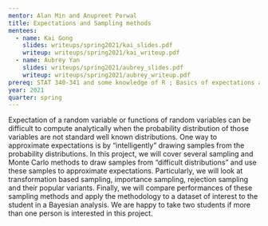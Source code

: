 ```yaml
---
mentor: Alan Min and Anupreet Porwal
title: Expectations and Sampling methods
mentees:
  - name: Kai Gong
    slides: writeups/spring2021/kai_slides.pdf
    writeup: writeups/spring2021/kai_writeup.pdf
  - name: Aubrey Yan
    slides: writeups/spring2021/aubrey_slides.pdf
    writeup: writeups/spring2021/aubrey_writeup.pdf
prereq: STAT 340-341 and some knowledge of R ; Basics of expectations and probability distributions.
year: 2021
quarter: spring
---
```

Expectation of a random variable or functions of random variables can be difficult to compute analytically when the probability distribution of those variables are not standard well known distributions. One way to approximate expectations is by “intelligently” drawing samples from the probability distributions. In this project, we will cover several sampling and Monte Carlo methods to draw samples from “difficult distributions” and use these samples to approximate expectations. Particularly, we will look at transformation based sampling, importance sampling, rejection sampling and their popular variants. Finally, we will compare performances of these sampling methods and apply the methodology to a dataset of interest to the student in a Bayesian analysis. We are happy to take two students if more than one person is interested in this project.